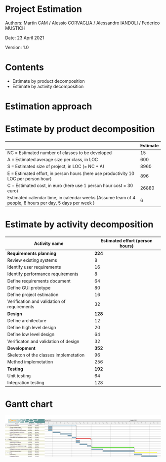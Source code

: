 # Project Estimation  
Authors: Martin CAM / Alessio CORVAGLIA / Alessandro IANDOLI / Federico MUSTICH

Date: 23 April 2021

Version: 1.0

# Contents
- Estimate by product decomposition
- Estimate by activity decomposition

# Estimation approach

# Estimate by product decomposition
### 
|             | Estimate                        |             
| ----------- | ------------------------------- |  
| NC =  Estimated number of classes to be developed   |             15              |             
|  A = Estimated average size per class, in LOC       |              600              | 
| S = Estimated size of project, in LOC (= NC * A) | 8960  |
| E = Estimated effort, in person hours (here use productivity 10 LOC per person hour)  |                896                    |   
| C = Estimated cost, in euro (here use 1 person hour cost = 30 euro) | 26880 | 
| Estimated calendar time, in calendar weeks (Assume team of 4 people, 8 hours per day, 5 days per week ) |        6            |


# Estimate by activity decomposition
### 
|         Activity name    | Estimated effort (person hours)   |             
| ----------- | ------------------------------- | 
| **Requirements planning** | **224** |
|   Review existing systems | 8 |
|   Identify user requirements | 16 |
|   Identify performance requirements | 8 |
|   Define requirements document | 64 |
|   Define GUI prototype | 80 |
|   Define project estimation | 16 |
|   Verification and validation of requirements | 32 |
| **Design** | **128** |
|   Define architecture | 12 |
|   Define high level design | 20  |
|   Define low level design | 64 |
|   Verificaton and validation of design | 32 |
| **Development** | **352** |
|   Skeleton of the classes implemetation | 96 |
|   Method implemetation | 256 |
| **Testing** | **192** |
|   Unit testing | 64 |
|   Integration testing | 128 |
### 

# Gantt chart
![Gantt chart](gantt.png)
